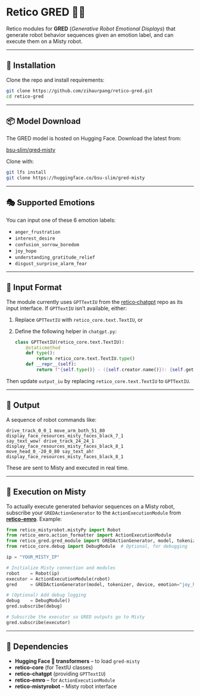 # Retico GRED 🤖✨

Retico modules for **GRED** (_Generative Robot Emotional Displays_) that generate robot behavior sequences given an emotion label, and can execute them on a Misty robot.

---

## 🔧 Installation

Clone the repo and install requirements:

```bash
git clone https://github.com/zihaurpang/retico-gred.git
cd retico-gred
````

---

## 📦 Model Download

The GRED model is hosted on Hugging Face. Download the latest from:

[bsu‑slim/gred‑misty](https://huggingface.co/bsu-slim/gred-misty)

Clone with:

```bash
git lfs install
git clone https://huggingface.co/bsu-slim/gred-misty
```

---

## 🎭 Supported Emotions

You can input one of these 6 emotion labels:

* `anger_frustration`
* `interest_desire`
* `confusion_sorrow_boredom`
* `joy_hope`
* `understanding_gratitude_relief`
* `disgust_surprise_alarm_fear`

---

## 🧠 Input Format

The module currently uses `GPTTextIU` from the [retico‑chatgpt](https://github.com/retico-team/retico-chatgpt) repo as its input interface. If `GPTTextIU` isn’t available, either:

1. Replace `GPTTextIU` with `retico_core.text.TextIU`, or
2. Define the following helper in `chatgpt.py`:

   ```python
   class GPTTextIU(retico_core.text.TextIU):
       @staticmethod
       def type():
           return retico_core.text.TextIU.type()
       def __repr__(self):
           return f"{self.type()} - ({self.creator.name()}): {self.get_text()}"
   ```

Then update `output_iu` by replacing `retico_core.text.TextIU` to `GPTTextIU`.

---

## 🎯 Output

A sequence of robot commands like:

```
drive_track_0_0_1 move_arm_both_51_80 display_face_resources_misty_faces_black_7_1
say_text_wow! drive_track_24_24_1 display_face_resources_misty_faces_black_8_1
move_head_0_-20_0_80 say_text_ah! display_face_resources_misty_faces_black_8_1
```

These are sent to Misty and executed in real time.

---

## 🔁 Execution on Misty

To actually execute generated behavior sequences on a Misty robot, subscribe your `GREDActionGenerator` to the `ActionExecutionModule` from [**retico-emro**](https://github.com/zihaurpang/retico-emro). Example:

```python
from retico_mistyrobot.mistyPy import Robot
from retico_emro.action_formatter import ActionExecutionModule
from retico_gred.gred_module import GREDActionGenerator, model, tokenizer, device
from retico_core.debug import DebugModule  # Optional, for debugging

ip = "YOUR_MISTY_IP"

# Initialize Misty connection and modules
robot    = Robot(ip)
executor = ActionExecutionModule(robot)
gred     = GREDActionGenerator(model, tokenizer, device, emotion="joy_hope")

# (Optional) Add debug logging
debug    = DebugModule()
gred.subscribe(debug)

# Subscribe the executor so GRED outputs go to Misty
gred.subscribe(executor)

```

---

## 🔗 Dependencies

* **Hugging Face 🤗 transformers** – to load `gred-misty`
* **retico-core** (for TextIU classes)
* **retico-chatgpt** (providing `GPTTextIU`)
* **retico-emro** – for `ActionExecutionModule`
* **retico-mistyrobot** – Misty robot interface
